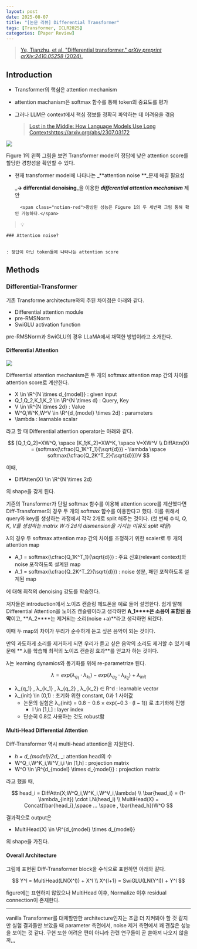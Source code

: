 ```yaml
---
layout: post
date: 2025-08-07
title: "[논문 리뷰] Differential Transformer"
tags: [Transformer, ICLR2025]
categories: [Paper Review]
---
```


> [Ye, Tianzhu, et al. "Differential transformer." ](https://arxiv.org/abs/2410.05258)[_arXiv preprint arXiv:2410.05258_](https://arxiv.org/abs/2410.05258)[ (2024).](https://arxiv.org/abs/2410.05258)



## Introduction

- Transformer의 핵심은 attention mechanism
- attention machanism은 softmax 함수를 통해 token의 중요도를 평가
- 그러나 LLM은 context에서 핵심 정보를 정확히 파악하는 데 어려움을 겪음

	> [Lost in the Middle: How Language Models Use Long Contextshttps://arxiv.org/abs/2307.03172](https://arxiv.org/abs/2307.03172)


![](https://prod-files-secure.s3.us-west-2.amazonaws.com/542b861c-36a8-4051-84e5-8804b6728dba/9083ea56-691a-4752-ae26-47f403431ac8/image.png?X-Amz-Algorithm=AWS4-HMAC-SHA256&X-Amz-Content-Sha256=UNSIGNED-PAYLOAD&X-Amz-Credential=ASIAZI2LB466QQ3WEV3I%2F20250907%2Fus-west-2%2Fs3%2Faws4_request&X-Amz-Date=20250907T180107Z&X-Amz-Expires=3600&X-Amz-Security-Token=IQoJb3JpZ2luX2VjEEIaCXVzLXdlc3QtMiJHMEUCIQDLMoUI2GJxbR6T%2BQ12xB3H4DMhTLosEr6%2FO7W65qLuvwIgWilH9nvEF7uZaGaGpe%2BvdxxdSn7w%2B6Cp3z%2FaGA9SiaMqiAQIq%2F%2F%2F%2F%2F%2F%2F%2F%2F%2F%2FARAAGgw2Mzc0MjMxODM4MDUiDHVNat1wABBqF7DRMSrcA4aykHdlGuREFvD71%2FYfnS7zXZvRrEr0FHsN%2F4cZgwy4W9JNdocEg2K5QP9LYk0K8jmRqM3oNdy%2BCvHJ1MQD%2FQzfQDwlpQlWLMDciRecZaCMj8p%2FnE5%2BqUHkjkTOBGJVJMZWpXLVmR5pZuGXUvu2a%2FZdKR3%2B1VUYj5OJUjUTTR5bq%2Fn%2FKmXAkY6qMIsVbG1j1ihT3Ynu8teprvuFAJ6I0wYfwxg3vK1GoBSTj2n1uv4ifjBqNhFpGIv4n2VsElrONx7KUjljPTTHPqME%2F0oM0FWpu2pSIh5JBEPScMTGvuwrW5x8d4gXRwshNHctqyXQAff1Nh7zg2sm5UebGwF3D6v9CFrwNmgelP3aV%2FqR3K1AbtontVlOstf3LkOtFFI%2BxrYQ66jxPqBjm5V0TrM5cEYKcYjIvXhH%2FflSOxADrpkybEMMgEf756sMFLXmOjShYWFuQK2OYFssJ1sSP4I%2BM3MUIZxR00qRX1VYF9D6j%2FY0oUx4I4ECsGpa3CLF2cI4ci81PZuhIRyB8iYGDAoLYY%2BSN%2BRSQqsQze7WeQLNuECpUlIZXAxem5hPt7keeLGwJ9RT5wiXEuleOs5ioI89fG1pt0n9wXywuxICuNMBHsQ%2B6ZeSggWZ0NuXh9ufMOWJ98UGOqUB85qxQXhP3G5FdOIDIQ1jwz3UEPfbqkBQa%2BAXXAoJTTdAsl8q5eWjDYGp8hw%2BWgO8%2BkvumDg%2BxMpZC3rbNULTayPd%2B8JUay14GH1HVxr1UPs8CTuiEfuu2lhy2VNtAJWnsS6q8CTeN3ob1p1tFL3IST1Znn7DIXQbOCqQkLTIVcOAthTosXNZ2EyOS6DhCfT37PmhPTjyqzAmeHip%2F5io6EDOUf7t&X-Amz-Signature=cb45a2dead0b07678079e12ad7ad07e358363c21464694ec3f9a65ffac9238db&X-Amz-SignedHeaders=host&x-amz-checksum-mode=ENABLED&x-id=GetObject)


Figure 1의 왼쪽 그림을 보면 Transformer model이 정답에 낮은 attention score를 할당한 경향성을 확인할 수 있다.

- 현재 transformer model에 나타나는 _**attention noise **_문제 해결 필요성

	_**→ differential denoising**_을 이용한 _**differential attention mechanism**_ 제안


		<span class="notion-red">향상된 성능은 Figure 1의 두 세번째 그림 통해 확인 가능하다.</span>


> 💡 


	### Attention noise?


	: 정답이 아닌 token들에 나타나는 attention score



## Methods



### Differential-Transformer


기존 Transforme architecture와의 주된 차이점은 아래와 같다.

- Differential attention module
- pre-RMSNorm
- SwiGLU activation function

pre-RMSNorm과 SwiGLU의 경우 LLaMA에서 채택한 방법이라고 소개한다.



#### Differential Attention


![](https://prod-files-secure.s3.us-west-2.amazonaws.com/542b861c-36a8-4051-84e5-8804b6728dba/116d70b2-1963-4810-9167-f4c7d8a06e8f/image.png?X-Amz-Algorithm=AWS4-HMAC-SHA256&X-Amz-Content-Sha256=UNSIGNED-PAYLOAD&X-Amz-Credential=ASIAZI2LB466QQ3WEV3I%2F20250907%2Fus-west-2%2Fs3%2Faws4_request&X-Amz-Date=20250907T180107Z&X-Amz-Expires=3600&X-Amz-Security-Token=IQoJb3JpZ2luX2VjEEIaCXVzLXdlc3QtMiJHMEUCIQDLMoUI2GJxbR6T%2BQ12xB3H4DMhTLosEr6%2FO7W65qLuvwIgWilH9nvEF7uZaGaGpe%2BvdxxdSn7w%2B6Cp3z%2FaGA9SiaMqiAQIq%2F%2F%2F%2F%2F%2F%2F%2F%2F%2F%2FARAAGgw2Mzc0MjMxODM4MDUiDHVNat1wABBqF7DRMSrcA4aykHdlGuREFvD71%2FYfnS7zXZvRrEr0FHsN%2F4cZgwy4W9JNdocEg2K5QP9LYk0K8jmRqM3oNdy%2BCvHJ1MQD%2FQzfQDwlpQlWLMDciRecZaCMj8p%2FnE5%2BqUHkjkTOBGJVJMZWpXLVmR5pZuGXUvu2a%2FZdKR3%2B1VUYj5OJUjUTTR5bq%2Fn%2FKmXAkY6qMIsVbG1j1ihT3Ynu8teprvuFAJ6I0wYfwxg3vK1GoBSTj2n1uv4ifjBqNhFpGIv4n2VsElrONx7KUjljPTTHPqME%2F0oM0FWpu2pSIh5JBEPScMTGvuwrW5x8d4gXRwshNHctqyXQAff1Nh7zg2sm5UebGwF3D6v9CFrwNmgelP3aV%2FqR3K1AbtontVlOstf3LkOtFFI%2BxrYQ66jxPqBjm5V0TrM5cEYKcYjIvXhH%2FflSOxADrpkybEMMgEf756sMFLXmOjShYWFuQK2OYFssJ1sSP4I%2BM3MUIZxR00qRX1VYF9D6j%2FY0oUx4I4ECsGpa3CLF2cI4ci81PZuhIRyB8iYGDAoLYY%2BSN%2BRSQqsQze7WeQLNuECpUlIZXAxem5hPt7keeLGwJ9RT5wiXEuleOs5ioI89fG1pt0n9wXywuxICuNMBHsQ%2B6ZeSggWZ0NuXh9ufMOWJ98UGOqUB85qxQXhP3G5FdOIDIQ1jwz3UEPfbqkBQa%2BAXXAoJTTdAsl8q5eWjDYGp8hw%2BWgO8%2BkvumDg%2BxMpZC3rbNULTayPd%2B8JUay14GH1HVxr1UPs8CTuiEfuu2lhy2VNtAJWnsS6q8CTeN3ob1p1tFL3IST1Znn7DIXQbOCqQkLTIVcOAthTosXNZ2EyOS6DhCfT37PmhPTjyqzAmeHip%2F5io6EDOUf7t&X-Amz-Signature=b82991ee9c46d6415ac462e8c1077435d6e63a5458bb035842b0ae4abc05fad3&X-Amz-SignedHeaders=host&x-amz-checksum-mode=ENABLED&x-id=GetObject)


Differential attention mechanism은 두 개의 softmax attention map 간의 차이를 attention score로 계산한다.

- X \in \R^{N \times d\_{model}} : given input
- Q\_1,Q\_2,K\_1,K\_2 \in \R^{N \times d} : Query, Key
- V \in \R^{N \times 2d} : Value
- W^Q,W^K,W^V \in \R^{d\_{model} \times 2d} : parameters
- \lambda : learnable scalar

라고 할 때 Differential attention operator는 아래와 같다.


$$
[Q_1;Q_2]=XW^Q, \space [K_1;K_2]=XW^K, \space V=XW^V \\
DiffAttn(X) = (softmax(\cfrac{Q_1K^T_1}{\sqrt{d}}) - \lambda \space softmax(\cfrac{Q_2K^T_2}{\sqrt{d}}))V
$$


이때,

- DiffAtten(X) \in \R^{N \times 2d}

의 shape을 갖게 된다.


기존의 Transformer가 단일 softmax 함수를 이용해 attention score를 계산했다면 Diff-Transformer의 경우 두 개의 softmax 함수를 이용한다고 했다. 이를 위해서 query와 key를 생성하는 과정에서 각각 2개로 split 해주는 것이다. <span class="notion-red">(첫 번째 수식, </span><span class="notion-red">_Q, K, V를 생성하는 matrix W가 2d의 dismension을 가지는 이유도 split 때문_</span><span class="notion-red">)</span>


 λ의 경우 두 softmax attention map 간의 차이를 조정하기 위한 scaler로 두 개의 attention map

- A\_1 = softmax(\cfrac{Q\_1K^T\_1}{\sqrt{d}}) : 주요 신호(relevant context)와 noise 포착하도록 설계된 map
- A\_1 = softmax(\cfrac{Q\_2K^T\_2}{\sqrt{d}}) : noise 성분, 패턴 포착하도록 설계된 map 

에 대해 최적의 denoising 강도를 학습한다.


저자들은 introduction에서 노이즈 캔슬링 헤드폰을 예로 들어 설명한다. 쉽게 말해 Differential Attention을 노이즈 캔슬링이라고 생각하면 **A\_1****은 소음이 포함된 음악**이고, **A\_2****는 제거되는 소리(noise +a)**라고 생각하면 되겠다. 


이때 두 map의 차이가 우리가 순수하게 듣고 싶은 음악이 되는 것이다. 


만약 과도하게 소리를 제거하게 되면 우리가 듣고 싶은 음악의 소리도 제거할 수 있기 때문에 ** λ를 학습해 최적의 노이즈 캔슬링 효과**를 얻고자 하는 것이다.


λ는 learning dynamics와 동기화를 위해 re-parametrize 된다.


$$
\lambda = exp(\lambda_{q_1} \cdot \lambda_{k_1}) - exp(\lambda_{q_2} \cdot \lambda_{k_2}) + \lambda_{init}
$$

- λ\_{q\_1} , λ\_{k\_1} , λ\_{q\_2} , λ\_{k\_2} ∈ R^d : learnable vector
- λ\_{init} \in (0,1) : 초기화 위한 constant, 0과 1 사이값
	- 논문의 실험은 λ\_{init} = 0.8 − 0.6 × exp(−0.3 · (l − 1)) 로 초기화해 진행
		- l \in [1,L] : layer index
	- 단순히 0.8로 사용하는 것도 robust함


#### **Multi-Head Differential Attention**


Diff-Transformer 역시 multi-head attention을 지원한다.

- _h = d\_{model}/2d__ _: attention head의 수
- W^Q\_i,W^K\_i,W^V\_i,i \in [1,h] : projection matrix
- W^O \in \R^{d\_{model} \times d\_{model}} : projection matrix

라고 했을 때,


$$
head_i = DiffAttn(X;W^Q_i,W^K_i,W^V_i,\lambda) \\
\bar{head_i} = (1-\lambda_{init}) \cdot LN(head_i) \\
MultiHead(X) = Concat(\bar{head_i},\space ... \space , \bar{head_h})W^O
$$


결과적으로 output은

- MultiHead(X) \in \R^{d\_{model} \times d\_{model}}

의 shape을 가진다.



#### Overall Architecture


그림에 표현된 Diff-Transformer block을 수식으로 표현하면 아래와 같다.


$$
Y^l = MultiHead(LN(X^l)) + X^l \\
X^{l+1} = SwiGLU(LN(Y^l)) + Y^l
$$


figure에는 표현하지 않았으나 MultiHead 이후, Normalize 이후 residual connection이 존재한다.


---


vanilla Transformer를 대체할만한 architecture인지는 조금 더 지켜봐야 할 것 같지만 실험 결과들만 보았을 때 parameter 측면에서, noise 제거 측면에서 꽤 괜찮은 성능을 보이는 것 같다. 구현 또한 어려운 편이 아니라 관련 연구들이 곧 쏟아져 나오지 않을까,,,

